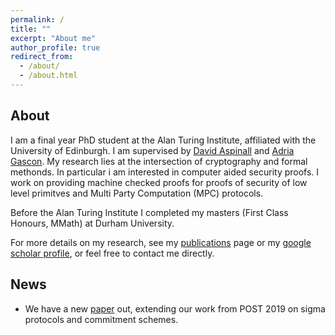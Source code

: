 ```yaml
---
permalink: /
title: ""
excerpt: "About me"
author_profile: true
redirect_from: 
  - /about/
  - /about.html
---
```


## About
I am a final year PhD student at the Alan Turing Institute, affiliated with the University of Edinburgh. I am supervised by [David Aspinall](http://homepages.inf.ed.ac.uk/da/) and [Adria Gascon](https://www.lsi.upc.edu/~agascon/). My research lies at the intersection of cryptography and formal methonds. In particular i am interested in computer aided security proofs. I work on providing machine checked proofs for proofs of security of low level primitves and Multi Party Computation (MPC) protocols.

Before the Alan Turing Institute I completed my masters (First Class Honours, MMath) at Durham University. 

For more details on my research, see my [publications](https://davetbutler.github.io/publications/) page or my [google scholar profile](https://scholar.google.com/citations?user=b-9lOqgAAAAJ&hl=en&oi=sra), or feel free to contact me directly.

## News

* We have a new [paper](https://eprint.iacr.org/2019/1185.pdf) out, extending our work from POST 2019 on sigma protocols and commitment schemes. 
